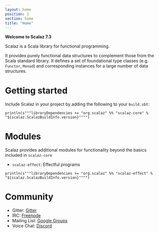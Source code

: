 ```yaml
---
layout: home
position: 1
section: home
title: "Home"
---
```


**Welcome to Scalaz 7.3**

Scalaz is a Scala library for functional programming.

It provides purely functional data structures to complement those from the Scala standard library. It defines a set of foundational type classes (e.g. `Functor`, `Monad`) and corresponding instances for a large number of data structures.

# Getting started

Include Scalaz in your project by adding the following to your `build.sbt`:

```tut:evaluated
println(s"""libraryDependencies += "org.scalaz" %% "scalaz-core" % "${scalaz.ScalazBuildInfo.version}"""")
```

# Modules

Scalaz provides additional modules for functionality beyond the basics included in `scalaz-core`

- `scalaz-effect`: Effectful programs

```tut:evaluated
println(s"""libraryDependencies += "org.scalaz" %% "scalaz-effect" % "${scalaz.ScalazBuildInfo.version}"""")
```

# Community

- Gitter: [Gitter](https://gitter.im/scalaz/scalaz)
- IRC: [Freenode](https://webchat.freenode.net/?channels=%23scalaz&uio=d4)
- Mailing List: [Google Groups](https://groups.google.com/group/scalaz)
- Voice Chat: [Discord](https://discord.gg/eYZhcW)
